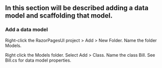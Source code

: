 ## In this section will be described adding a data model and scaffolding that model. 
### Add a data model
Right-click the RazorPagesUI project > Add > New Folder. Name the folder Models.

Right click the Models folder. Select Add > Class. Name the class Bill.
See Bill.cs for data model properties. 
